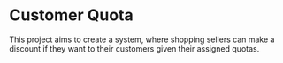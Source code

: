 # Customer Quota

This project aims to create a system, where shopping sellers can make a discount if they want to their customers given their assigned quotas.

